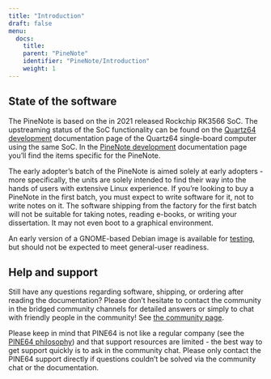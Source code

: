```yaml
---
title: "Introduction"
draft: false
menu:
  docs:
    title:
    parent: "PineNote"
    identifier: "PineNote/Introduction"
    weight: 1
---
```


## State of the software

The PineNote is based on the in 2021 released Rockchip RK3566 SoC. The upstreaming status of the SoC functionality can be found on the [Quartz64 development](/documentation/Quartz64/Development#upstreaming_status) documentation page of the Quartz64 single-board computer using the same SoC. In the [PineNote development](/documentation/PineNote/Development/#mainline_development) documentation page you’ll find the items specific for the PineNote.

The early adopter’s batch of the PineNote is aimed solely at early adopters - more specifically, the units are solely intended to find their way into the hands of users with extensive Linux experience. If you’re looking to buy a PineNote in the first batch, you must expect to write software for it, not to write notes on it. The software shipping from the factory for the first batch will not be suitable for taking notes, reading e-books, or writing your dissertation. It may not even boot to a graphical environment.

An early version of a GNOME-based Debian image is available for [testing](/documentation/PineNote/Releases), but should not be expected to meet general-user readiness.

## Help and support

Still have any questions regarding software, shipping, or ordering after reading the documentation? Please don’t hesitate to contact the community in the bridged community channels for detailed answers or simply to chat with friendly people in the community! See [the community page](/community/).

Please keep in mind that PINE64 is not like a regular company (see the [PINE64 philosophy](https://www.pine64.org/philosophy/)) and that support resources are limited - the best way to get support quickly is to ask in the community chat. Please only contact the PINE64 support directly if questions couldn’t be solved via the community chat or the documentation.
